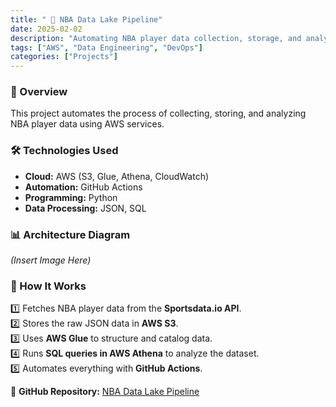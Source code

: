 ```yaml
---
title: " 🏀 NBA Data Lake Pipeline"
date: 2025-02-02
description: "Automating NBA player data collection, storage, and analysis using AWS."
tags: ["AWS", "Data Engineering", "DevOps"]
categories: ["Projects"]
---
```


### 🚀 Overview  
This project automates the process of collecting, storing, and analyzing NBA player data using AWS services.  

### 🛠️ Technologies Used  
- **Cloud:** AWS (S3, Glue, Athena, CloudWatch)  
- **Automation:** GitHub Actions  
- **Programming:** Python  
- **Data Processing:** JSON, SQL  

### 📊 Architecture Diagram  
*(Insert Image Here)*  

### 📝 How It Works  
1️⃣ Fetches NBA player data from the **Sportsdata.io API**.  
2️⃣ Stores the raw JSON data in **AWS S3**.  
3️⃣ Uses **AWS Glue** to structure and catalog data.  
4️⃣ Runs **SQL queries in AWS Athena** to analyze the dataset.  
5️⃣ Automates everything with **GitHub Actions**.  

🔗 **GitHub Repository:** [NBA Data Lake Pipeline](https://github.com/kingdave4/Nba_Data_Lake.git)  
